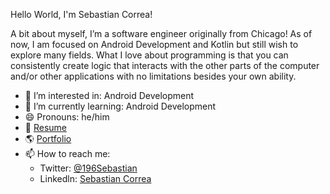 Hello World, I'm Sebastian Correa!

A bit about myself, I’m a software engineer originally from Chicago! 
As of now, I am focused on Android Development and Kotlin but still wish to explore many fields. 
What I love about programming is that you can consistently create logic that interacts with the 
other parts of the computer and/or other applications with no limitations besides your own ability. 

- 👀 I’m interested in: Android Development
- 🌱 I’m currently learning: Android Development
- 😄 Pronouns: he/him
- 📝 [Resume](https://docs.google.com/document/d/18HKbGytyV5RKoMf6APqIryK6sM86nv54nq1Q-DZoyd4/edit?usp=sharing)
- 🌎 [Portfolio](https://sebastiancorrea.netlify.app/)
- 📫 How to reach me:
  * Twitter: [@196Sebastian](https://twitter.com/196Sebastian)
  * Linkedln: [Sebastian Correa](https://www.linkedin.com/in/sebastian-correa-b6858b177/)
